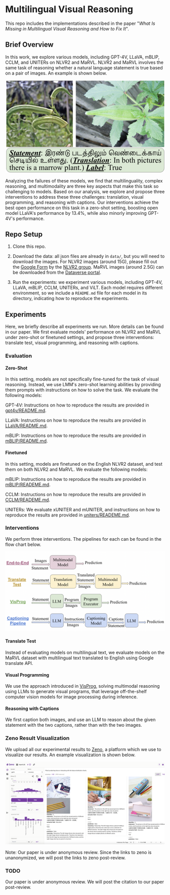 # Multilingual Visual Reasoning

This repo includes the implementations described in the paper "*What Is Missing in Multilingual Visual Reasoning and How to Fix It*". 

## Brief Overview

In this work, we explore various models, including GPT-4V, LLaVA, mBLIP, CCLM, and UNITERs on NLVR2 and MaRVL. NLVR2 and MaRVL involves the same task of reasoning whether a natural language statement is true based on a pair of images. An example is shown below.

<img src="images/example.png"
alt="Example of Zeno" width="600"/> 

Analyzing the failures of these models, we find that multilinguality, complex reasoning, and multimodality are three key aspects that make this task so challenging to models. Based on our analysis, we explore and propose three interventions to address these three challenges: translation, visual programming, and reasoning with captions. Our interventions achieve the best open performance on this task in a zero-shot setting, boosting open model LLaVA's performance by 13.4%, while also minorly improving GPT-4V's performance.

## Repo Setup

1. Clone this repo.

2. Download the data: all json files are already in `data/`, but you will need to download the images. For NLVR2 images (around 15G), please fill out the [Google Form](https://docs.google.com/forms/d/e/1FAIpQLSdB_OhgmpQULV17kjQ4iitftILbOJjuGgJ2ECmg-HdmkjUSAg/viewform) by the [NLVR2 group](https://lil.nlp.cornell.edu/nlvr/). MaRVL images (around 2.5G) can be downloaded from the [Dataverse portal](https://borealisdata.ca/dataset.xhtml?persistentId=doi:10.5683/SP3/42VZ4P). 

3. Run the experiments: we experiment various models, including GPT-4V, LLaVA, mBLIP, CCLM, UNITERs, and ViLT. Each model requires different environment, so we include a `README.md` file for each model in its directory, indicating how to reproduce the experiments. 

## Experiments

Here, we briefly describe all experiments we run. More details can be found in our paper. We first evaluate models' performance on NLVR2 and MaRVL under zero-shot or finetuned settings, and propose three interventions: translate test, visual programming, and reasoning with captions.

### Evaluation

#### Zero-Shot

In this setting, models are not specifically fine-tuned for the task of visual reasoning. Instead, we use LMM's zero-shot learning abilities by providing them prompts with instructions on how to solve the task. We evaluate the following models:

GPT-4V: Instructions on how to reproduce the results are provided in [gpt4v/README.md](https://github.com/yueqis/Multilingual_Visual_Reasoning/blob/main/gpt4v/README.md).

LLaVA: Instructions on how to reproduce the results are provided in [LLaVA/README.md](https://github.com/yueqis/Multilingual_Visual_Reasoning/blob/main/LLaVA/README.md).

mBLIP: Instructions on how to reproduce the results are provided in [mBLIP/README.md](https://github.com/yueqis/Multilingual_Visual_Reasoning/blob/main/mBLIP/README.md).

#### Finetuned

In this setting, models are finetuned on the English NLVR2 dataset, and test them on both NLVR2 and MaRVL. We evaluate the following models:

mBLIP: Instructions on how to reproduce the results are provided in [mBLIP/READEME.md](https://github.com/yueqis/Multilingual_Visual_Reasoning/blob/main/mBLIP/README.md).

CCLM: Instructions on how to reproduce the results are provided in [CCLM/READEME.md](https://github.com/yueqis/Multilingual_Visual_Reasoning/blob/main/CCLM/README.md).

UNITERs: We evaluate xUNITER and mUNITER, and instructions on how to reproduce the results are provided in [uniters/READEME.md](https://github.com/yueqis/Multilingual_Visual_Reasoning/blob/main/uniters/README.md).

### Interventions

We perform three interventions. The pipelines for each can be found in the flow chart below.

<img src="images/interventions.png"
alt="Intervention Pipelines" width="600"/> 

#### Translate Test

Instead of evaluating models on multilingual text, we evaluate models on the MaRVL dataset with multilingual text translated to English using Google translate API.

#### Visual Programming

We use the approach introduced in [VisProg](https://github.com/allenai/visprog), solving multimodal reasoning using LLMs to generate visual programs, that leverage off-the-shelf computer vision models for image processing during inference.

#### Reasoning with Captions

We first caption both images, and use an LLM to reason about the given statement with the two captions, rather than with the two images.

### Zeno Result Visualization

We upload all our experimental results to [Zeno](https://zenoml.com/), a platform which we use to visualize our results. An example visualization is shown below.

<img src="images/zeno.png"
alt="Example of Zeno" width="600"/> 

Note: Our paper is under anonymous review. Since the links to zeno is unanonymized, we will post the links to zeno post-review. 

### TODO

Our paper is under anonymous review. We will post the citation to our paper post-review. 
